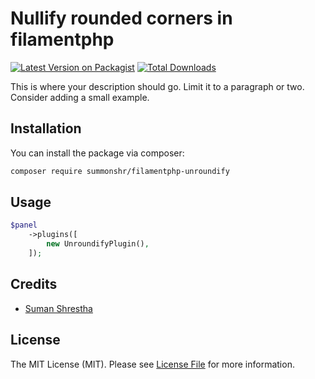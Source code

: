 # Nullify rounded corners in filamentphp

[![Latest Version on Packagist](https://img.shields.io/packagist/v/summonshr/unroundify.svg?style=flat-square)](https://packagist.org/packages/summonshr/unroundify)
[![Total Downloads](https://img.shields.io/packagist/dt/summonshr/unroundify.svg?style=flat-square)](https://packagist.org/packages/summonshr/unroundify)

This is where your description should go. Limit it to a paragraph or two. Consider adding a small example.

## Installation

You can install the package via composer:

```bash
composer require summonshr/filamentphp-unroundify
```

## Usage

```php
$panel
    ->plugins([
        new UnroundifyPlugin(),
    ]);
```

## Credits

- [Suman Shrestha](https://github.com/Summonshr)

## License

The MIT License (MIT). Please see [License File](LICENSE.md) for more information.
